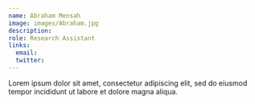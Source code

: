 ```yaml
---
name: Abraham Mensah
image: images/Abraham.jpg
description: 
role: Research Assistant
links:
  email: 
  twitter: 
---
```


Lorem ipsum dolor sit amet, consectetur adipiscing elit, sed do eiusmod tempor incididunt ut labore et dolore magna aliqua.
